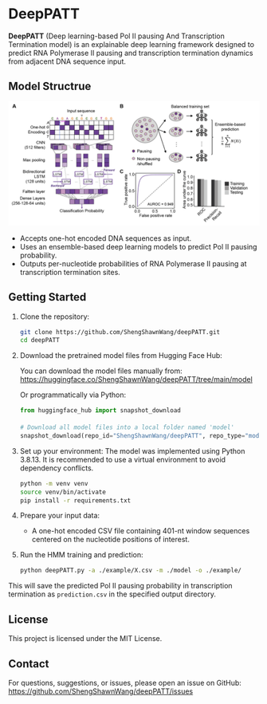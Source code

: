 # DeepPATT

**DeepPATT** (Deep learning-based Pol II pausing And Transcription Termination model) is an explainable deep learning framework designed to predict RNA Polymerase II pausing and transcription termination dynamics from adjacent DNA sequence input.


## Model Structrue 

![Model Structrue](figs/Schema.png)

- Accepts one-hot encoded DNA sequences as input.
- Uses an ensemble-based deep learning models to predict Pol II pausing probability.
- Outputs per-nucleotide probabilities of RNA Polymerase II pausing at transcription termination sites.

## Getting Started


1. Clone the repository:
   ```bash
   git clone https://github.com/ShengShawnWang/deepPATT.git
   cd deepPATT
   ```

2. Download the pretrained model files from Hugging Face Hub:
   
   You can download the model files manually from:
   https://huggingface.co/ShengShawnWang/deepPATT/tree/main/model
   
   Or programmatically via Python:

   ```python
   from huggingface_hub import snapshot_download

   # Download all model files into a local folder named 'model'
   snapshot_download(repo_id="ShengShawnWang/deepPATT", repo_type="model", local_dir="./model")

3. Set up your environment:
   The model was implemented using Python 3.8.13. It is recommended to use a virtual environment to avoid dependency conflicts.
   ```bash
   python -m venv venv
   source venv/bin/activate
   pip install -r requirements.txt
   ```

4. Prepare your input data:
   - A one-hot encoded CSV file containing 401-nt window sequences centered on the nucleotide positions of interest.


5. Run the HMM training and prediction:
   ```bash
   python deepPATT.py -a ./example/X.csv -m ./model -o ./example/
   ```

This will save the predicted Pol II pausing probability in transcription termination as `prediction.csv` in the specified output directory.


## License

This project is licensed under the MIT License.


## Contact

For questions, suggestions, or issues, please open an issue on GitHub:
https://github.com/ShengShawnWang/deepPATT/issues

